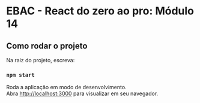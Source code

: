 # EBAC - React do zero ao pro: Módulo 14
 

## Como rodar o projeto

Na raiz do projeto, escreva:

### `npm start`

Roda a aplicação em modo de desenvolvimento.\
Abra [http://localhost:3000](http://localhost:3000) para visualizar em seu navegador.
 